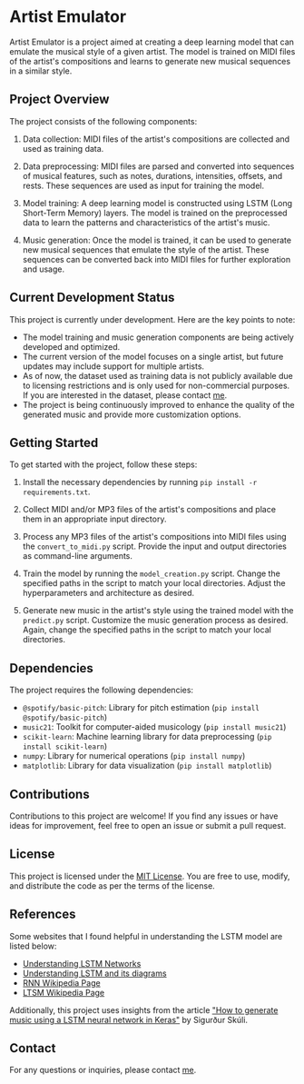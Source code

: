 # Artist Emulator

Artist Emulator is a project aimed at creating a deep learning model that can emulate the musical style of a given artist. The model is trained on MIDI files of the artist's compositions and learns to generate new musical sequences in a similar style.

## Project Overview

The project consists of the following components:

1. Data collection: MIDI files of the artist's compositions are collected and used as training data.

2. Data preprocessing: MIDI files are parsed and converted into sequences of musical features, such as notes, durations, intensities, offsets, and rests. These sequences are used as input for training the model.

3. Model training: A deep learning model is constructed using LSTM (Long Short-Term Memory) layers. The model is trained on the preprocessed data to learn the patterns and characteristics of the artist's music.

4. Music generation: Once the model is trained, it can be used to generate new musical sequences that emulate the style of the artist. These sequences can be converted back into MIDI files for further exploration and usage.

## Current Development Status

This project is currently under development. Here are the key points to note:

- The model training and music generation components are being actively developed and optimized.
- The current version of the model focuses on a single artist, but future updates may include support for multiple artists. 
- As of now, the dataset used as training data is not publicly available due to licensing restrictions and is only used for non-commercial purposes. If you are interested in the dataset, please contact [me](mailto:micahkepe@gmail.com).
- The project is being continuously improved to enhance the quality of the generated music and provide more customization options.

## Getting Started

To get started with the project, follow these steps:

1. Install the necessary dependencies by running `pip install -r requirements.txt`.

2. Collect MIDI and/or MP3 files of the artist's compositions and place them in an appropriate input directory.

3. Process any MP3 files of the artist's compositions into MIDI files using the `convert_to_midi.py` script. Provide the input and output directories as command-line arguments.

4. Train the model by running the `model_creation.py` script. Change the specified paths in the script to match your local directories. Adjust the hyperparameters and architecture as desired.

5. Generate new music in the artist's style using the trained model with the `predict.py` script. Customize the music generation process as desired. Again, change the specified paths in the script to match your local directories.

## Dependencies

The project requires the following dependencies:

- `@spotify/basic-pitch`: Library for pitch estimation (`pip install @spotify/basic-pitch`)
- `music21`: Toolkit for computer-aided musicology (`pip install music21`)
- `scikit-learn`: Machine learning library for data preprocessing (`pip install scikit-learn`)
- `numpy`: Library for numerical operations (`pip install numpy`)
- `matplotlib`: Library for data visualization (`pip install matplotlib`)

## Contributions

Contributions to this project are welcome! If you find any issues or have ideas for improvement, feel free to open an issue or submit a pull request.

## License

This project is licensed under the [MIT License](LICENSE). You are free to use, modify, and distribute the code as per the terms of the license.


## References

Some websites that I found helpful in understanding the LSTM model are listed below:
- [Understanding LSTM Networks](https://colah.github.io/posts/2015-08-Understanding-LSTMs/)
- [Understanding LSTM and its diagrams](https://medium.com/mlreview/understanding-lstm-and-its-diagrams-37e2f46f1714)
- [RNN Wikipedia Page](https://en.wikipedia.org/wiki/Recurrent_neural_network)
- [LTSM Wikipedia Page](https://en.wikipedia.org/wiki/Long_short-term_memory)

Additionally, this project uses insights from the article ["How to generate music using a LSTM neural network in Keras"](https://towardsdatascience.com/how-to-generate-music-using-a-lstm-neural-network-in-keras-68786834d4c5) by Sigurður Skúli. 

## Contact

For any questions or inquiries, please contact [me](mailto:micahkepe@.com).

